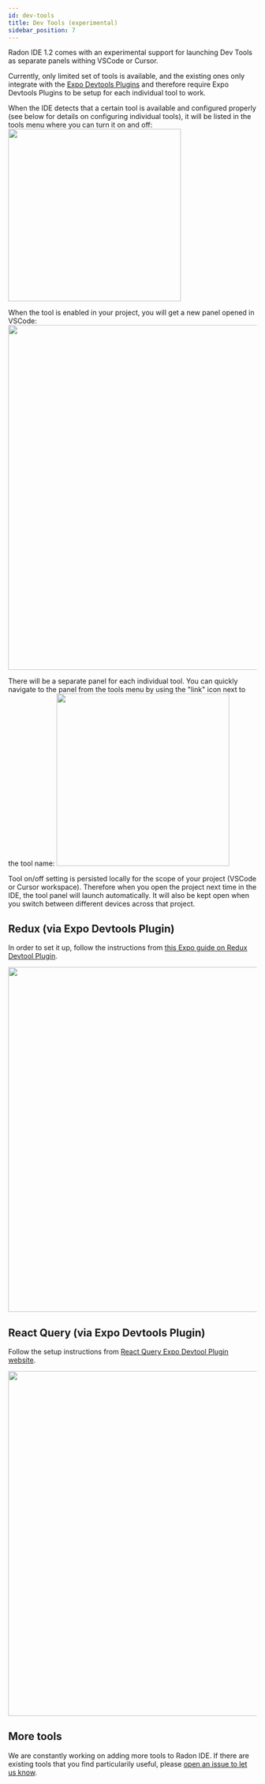 ```yaml
---
id: dev-tools
title: Dev Tools (experimental)
sidebar_position: 7
---
```


Radon IDE 1.2 comes with an experimental support for launching Dev Tools as separate panels withing VSCode or Cursor.

Currently, only limited set of tools is available, and the existing ones only integrate with the [Expo Devtools Plugins](https://docs.expo.dev/debugging/devtools-plugins/) and therefore require Expo Devtools Plugins to be setup for each individual tool to work.

When the IDE detects that a certain tool is available and configured properly (see below for details on configuring individual tools), it will be listed in the tools menu where you can turn it on and off:
<img width="350" src="/img/docs/ide_devtools_menu.png" className="shadow-image" />

When the tool is enabled in your project, you will get a new panel opened in VSCode:
<img width="700" src="/img/docs/ide_devtools_panel.png" className="shadow-image" />

There will be a separate panel for each individual tool.
You can quickly navigate to the panel from the tools menu by using the "link" icon next to the tool name:
<img width="350" src="/img/docs/ide_devtools_menu_icon.png" className="shadow-image" />

Tool on/off setting is persisted locally for the scope of your project (VSCode or Cursor workspace).
Therefore when you open the project next time in the IDE, the tool panel will launch automatically.
It will also be kept open when you switch between different devices across that project.

## Redux (via Expo Devtools Plugin)

In order to set it up, follow the instructions from [this Expo guide on Redux Devtool Plugin](https://docs.expo.dev/debugging/devtools-plugins/#redux).

<img width="700" src="/img/docs/ide_devtools_expo_redux.png" className="shadow-image" />

## React Query (via Expo Devtools Plugin)

Follow the setup instructions from [React Query Expo Devtool Plugin website](https://docs.expo.dev/debugging/devtools-plugins/#react-query).

<img width="700" src="/img/docs/ide_devtools_expo_reactquery.png" className="shadow-image" />

## More tools

We are constantly working on adding more tools to Radon IDE.
If there are existing tools that you find particularily useful, please [open an issue to let us know](https://github.com/software-mansion/radon-ide/issues).

